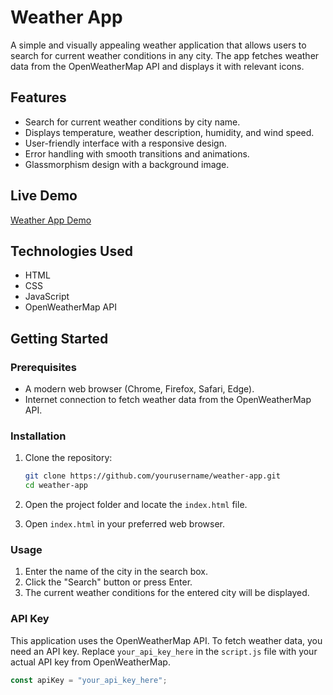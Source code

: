 # Weather App

A simple and visually appealing weather application that allows users to search for current weather conditions in any city. The app fetches weather data from the OpenWeatherMap API and displays it with relevant icons.

## Features

- Search for current weather conditions by city name.
- Displays temperature, weather description, humidity, and wind speed.
- User-friendly interface with a responsive design.
- Error handling with smooth transitions and animations.
- Glassmorphism design with a background image.

## Live Demo

[Weather App Demo](#) <!-- Replace with your live demo link if available -->

## Technologies Used

- HTML
- CSS
- JavaScript
- OpenWeatherMap API

## Getting Started

### Prerequisites

- A modern web browser (Chrome, Firefox, Safari, Edge).
- Internet connection to fetch weather data from the OpenWeatherMap API.

### Installation

1. Clone the repository:

    ```bash
    git clone https://github.com/yourusername/weather-app.git
    cd weather-app
    ```

2. Open the project folder and locate the `index.html` file.

3. Open `index.html` in your preferred web browser.

### Usage

1. Enter the name of the city in the search box.
2. Click the "Search" button or press Enter.
3. The current weather conditions for the entered city will be displayed.

### API Key

This application uses the OpenWeatherMap API. To fetch weather data, you need an API key. Replace `your_api_key_here` in the `script.js` file with your actual API key from OpenWeatherMap.

```javascript
const apiKey = "your_api_key_here";
